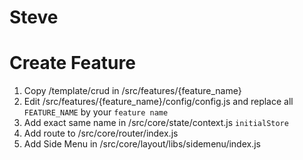 # Steve

# Create Feature
1. Copy /template/crud in /src/features/{feature_name}
2. Edit  /src/features/{feature_name}/config/config.js and replace all `FEATURE_NAME` by your `feature name`
3. Add exact same name in /src/core/state/context.js `initialStore`
4. Add route to /src/core/router/index.js
5. Add Side Menu in /src/core/layout/libs/sidemenu/index.js